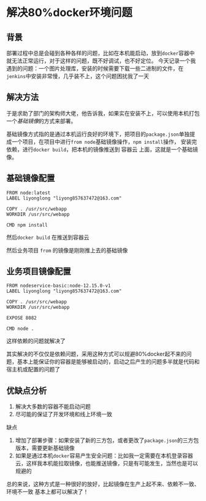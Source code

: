 # 解决80%docker环境问题

## 背景
部署过程中总是会碰到各种各样的问题，比如在本机能启动，放到`docker`容器中就无法正常运行，对于这样的问题，既不好调试，也不好定位。
今天记录一个我遇到的问题：一个图片处理库，安装的时候需要下载一些二进制的文件，在`jenkins`中安装非常慢，几乎装不上，这个问题困扰我了一天

## 解决方法

于是求助了部门的架构师大佬，他告诉我，如果实在安装不上，可以使用本机打包一个*基础镜像*的方式来部署。  

基础镜像方式指的是通过本机运行良好的环境下，把项目的`package.json`单独提成一个项目，在项目中进行`from node`基础镜像操作，`npm install`操作，
  安装完依赖，进行`docker build`，把本机的镜像推送到 容器云 上面，这就是一个基础镜像。  

## 基础镜像配置

```
FROM node:latest
LABEL liyonglong "liyong857637472@163.com"

COPY . /usr/src/webapp
WORKDIR /usr/src/webapp

CMD npm install 
```
然后`docker build`
在推送到容器云
  
然后业务项目 `from` 的镜像是刚刚推上去的基础镜像

## 业务项目镜像配置
```
FROM nodeservice-basic:node-12.15.0-v1
LABEL liyonglong "liyong857637472@163.com"

COPY . /usr/src/webapp
WORKDIR /usr/src/webapp

EXPOSE 8082

CMD node .
```

这样依赖的问题就解决了

其实解决的不仅仅是依赖问题，采用这种方式可以规避80%docker起不来的问题，基本上能保证你的容器是能够被启动的，启动之后产生的问题多半就是代码和宿主机或配置的问题了  

## 优缺点分析

1. 解决大多数的容器不能启动问题
2. 尽可能的保证了开发环境和线上环境一致

缺点  
1. 增加了部署步骤：如果安装了新的三方包，或者更改了`package.json`的三方包版本，需要更新基础镜像
2. 如果是通过本机`docker`容易产生安全问题：比如我一定需要在本机登录容器云，这样我本机能拉取镜像，也能推送镜像，只是有可能发生，当然也是可以规避的

总的来说，这种方式是一种很好的放好，比起镜像在生产上起不来、依赖不一致、环境不一致 基本上都可以解决了！

